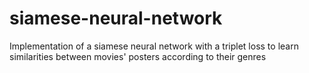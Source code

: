 # siamese-neural-network
Implementation of a siamese neural network with a triplet loss to learn similarities between movies' posters according to their genres
